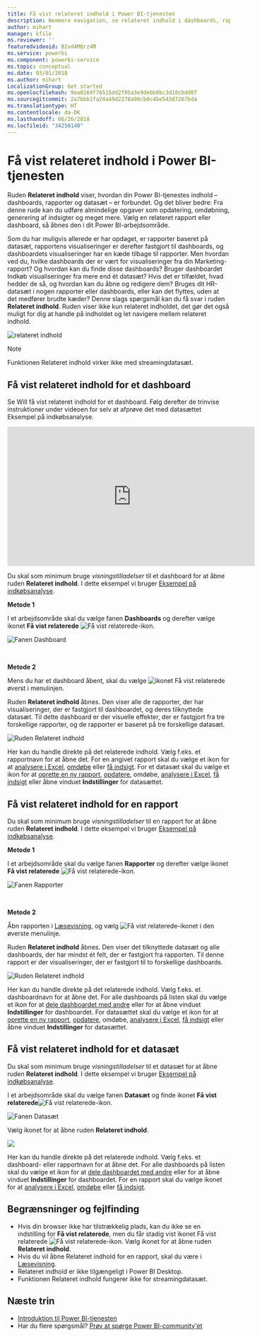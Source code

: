 ```yaml
---
title: Få vist relateret indhold i Power BI-tjenesten
description: Nemmere navigation, se relateret indhold i dashboards, rapporter og datasæt
author: mihart
manager: kfile
ms.reviewer: ''
featuredvideoid: B2vd4MQrz4M
ms.service: powerbi
ms.component: powerbi-service
ms.topic: conceptual
ms.date: 03/01/2018
ms.author: mihart
LocalizationGroup: Get started
ms.openlocfilehash: 9aa0169f76515dd2f05a3e9debb8bc3d10cbdd07
ms.sourcegitcommit: 2a7bbb1fa24a49d2278a90cb0c4be543d7267bda
ms.translationtype: HT
ms.contentlocale: da-DK
ms.lasthandoff: 06/26/2018
ms.locfileid: "34250140"
---
```

# <a name="view-related-content-in-power-bi-service"></a>Få vist relateret indhold i Power BI-tjenesten
Ruden **Relateret indhold** viser, hvordan din Power BI-tjenestes indhold – dashboards, rapporter og datasæt – er forbundet.  Og det bliver bedre: Fra denne rude kan du udføre almindelige opgaver som opdatering, omdøbning, generering af indsigter og meget mere. Vælg en relateret rapport eller dashboard, så åbnes den i dit Power BI-arbejdsområde.   

Som du har muligvis allerede er har opdaget, er rapporter baseret på datasæt, rapportens visualiseringer er derefter fastgjort til dashboards, og dashboardets visualiseringer har en kæde tilbage til rapporter. Men hvordan ved du, hvilke dashboards der er vært for visualiseringer fra din Marketing-rapport? Og hvordan kan du finde disse dashboards? Bruger dashboardet Indkøb visualiseringer fra mere end ét datasæt? Hvis det er tilfældet, hvad hedder de så, og hvordan kan du åbne og redigere dem? Bruges dit HR-datasæt i nogen rapporter eller dashboards, eller kan det flyttes, uden at det medfører brudte kæder? Denne slags spørgsmål kan du få svar i ruden **Relateret indhold**.  Ruden viser ikke kun relateret indholdet, det gør det også muligt for dig at handle på indholdet og let navigere mellem relateret indhold.

![relateret indhold](media/service-related-content/power-bi-view-related-dashboard-new.png)

> [!NOTE]
> Funktionen Relateret indhold virker ikke med streamingdatasæt.
> 
> 

## <a name="view-related-content-for-a-dashboard"></a>Få vist relateret indhold for et dashboard
Se Will få vist relateret indhold for et dashboard. Følg derefter de trinvise instruktioner under videoen for selv at afprøve det med datasættet Eksempel på indkøbsanalyse.

<iframe width="560" height="315" src="https://www.youtube.com/embed/B2vd4MQrz4M#t=3m05s" frameborder="0" allowfullscreen></iframe>


Du skal som minimum bruge *visningstilladelser* til et dashboard for at åbne ruden **Relateret indhold**. I dette eksempel vi bruger [Eksempel på indkøbsanalyse](sample-procurement.md).

**Metode 1**

I et arbejdsområde skal du vælge fanen **Dashboards** og derefter vælge ikonet **Få vist relaterede** ![Få vist relaterede-ikon](media/service-related-content/power-bi-view-related-icon-new.png).

![Fanen Dashboard](media/service-related-content/power-bi-view-related-dash-newer.png)

<br>

**Metode 2**

Mens du har et dashboard åbent, skal du vælge   ![ikonet Få vist relaterede](media/service-related-content/power-bi-view-related-new.png) øverst i menulinjen.

Ruden **Relateret indhold** åbnes. Den viser alle de rapporter, der har visualiseringer, der er fastgjort til dashboardet, og deres tilknyttede datasæt. Til dette dashboard er der visuelle effekter, der er fastgjort fra tre forskellige rapporter, og de rapporter er baseret på tre forskellige datasæt.

![Ruden Relateret indhold](media/service-related-content/power-bi-view-related-dashboard-new.png)

Her kan du handle direkte på det relaterede indhold.  Vælg f.eks. et rapportnavn for at åbne det.  For en angivet rapport skal du vælge et ikon for at [analysere i Excel](service-analyze-in-excel.md), [omdøbe](service-rename.md) eller [få indsigt](service-insights.md). For et datasæt skal du vælge et ikon for at [oprette en ny rapport](service-report-create-new.md), [opdatere](refresh-data.md), omdøbe, [analysere i Excel](service-analyze-in-excel.md), [få indsigt](service-insights.md) eller åbne vinduet **Indstillinger** for datasættet.  

## <a name="view-related-content-for-a-report"></a>Få vist relateret indhold for en rapport
Du skal som minimum bruge *visningstilladelser* til en rapport for at åbne ruden **Relateret indhold**. I dette eksempel vi bruger [Eksempel på indkøbsanalyse](sample-procurement.md).

**Metode 1**

I et arbejdsområde skal du vælge fanen **Rapporter** og derefter vælge ikonet **Få vist relaterede** ![Få vist relaterede-ikon](media/service-related-content/power-bi-view-related-icon-new.png).

![Fanen Rapporter](media/service-related-content/power-bi-view-related-report-newer.png)

<br>

**Metode 2**

Åbn rapporten i [Læsevisning](service-reading-view-and-editing-view.md), og vælg ![Få vist relaterede-ikonet](media/service-related-content/power-bi-view-related-new.png) i den øverste menulinje.

Ruden **Relateret indhold** åbnes. Den viser det tilknyttede datasæt og alle dashboards, der har mindst ét felt, der er fastgjort fra rapporten. Til denne rapport er der visualiseringer, der er fastgjort til to forskellige dashboards.

![Ruden Relateret indhold](media/service-related-content/power-bi-view-related-report.png)

Her kan du handle direkte på det relaterede indhold.  Vælg f.eks. et dashboardnavn for at åbne det.  For alle dashboards på listen skal du vælge et ikon for at [dele dashboardet med andre](service-share-dashboards.md) eller for at åbne vinduet **Indstillinger** for dashboardet. For datasættet skal du vælge et ikon for at [oprette en ny rapport](service-report-create-new.md), [opdatere](refresh-data.md), omdøbe, [analysere i Excel](service-analyze-in-excel.md), [få indsigt](service-insights.md) eller åbne vinduet **Indstillinger** for datasættet.  

## <a name="view-related-content-for-a-dataset"></a>Få vist relateret indhold for et datasæt
Du skal som minimum bruge *visningstilladelser* til et datasæt for at åbne ruden **Relateret indhold**. I dette eksempel vi bruger [Eksempel på indkøbsanalyse](sample-procurement.md).

I et arbejdsområde skal du vælge fanen **Datasæt** og finde ikonet **Få vist relaterede**![Få vist relaterede-ikon](media/service-related-content/power-bi-view-related-icon-new.png).

![Fanen Datasæt](media/service-related-content/power-bi-view-related-dataset-newer.png)

Vælg ikonet for at åbne ruden **Relateret indhold**.

![](media/service-related-content/power-bi-datasets.png)

Her kan du handle direkte på det relaterede indhold.  Vælg f.eks. et dashboard- eller rapportnavn for at åbne det.  For alle dashboards på listen skal du vælge et ikon for at [dele dashboardet med andre](service-share-dashboards.md) eller for at åbne vinduet **Indstillinger** for dashboardet. For en rapport skal du vælge ikonet for at [analysere i Excel](service-analyze-in-excel.md), [omdøbe](service-rename.md) eller [få indsigt](service-insights.md).  

## <a name="limitations-and-troubleshooting"></a>Begrænsninger og fejlfinding
* Hvis din browser ikke har tilstrækkelig plads, kan du ikke se en indstilling for **Få vist relaterede**, men du får stadig vist ikonet Få vist relaterede ![Få vist relaterede-ikon](media/service-related-content/power-bi-view-related-icon-new.png). Vælg ikonet for at åbne ruden **Relateret indhold**.
* Hvis du vil åbne Relateret indhold for en rapport, skal du være i [Læsevisning](service-reading-view-and-editing-view.md).
* Relateret indhold er ikke tilgængeligt i Power BI Desktop.
* Funktionen Relateret indhold fungerer ikke for streamingdatasæt.

## <a name="next-steps"></a>Næste trin
* [Introduktion til Power BI-tjenesten](service-get-started.md)
* Har du flere spørgsmål? [Prøv at spørge Power BI-community'et](http://community.powerbi.com/)

